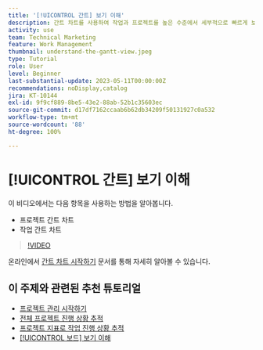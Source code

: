 ```yaml
---
title: '[!UICONTROL 간트] 보기 이해'
description: 간트 차트를 사용하여 작업과 프로젝트를 높은 수준에서 세부적으로 빠르게 보는 방법을 알아봅니다.
activity: use
team: Technical Marketing
feature: Work Management
thumbnail: understand-the-gantt-view.jpeg
type: Tutorial
role: User
level: Beginner
last-substantial-update: 2023-05-11T00:00:00Z
recommendations: noDisplay,catalog
jira: KT-10144
exl-id: 9f9cf889-8be5-43e2-88ab-52b1c35603ec
source-git-commit: d17df7162ccaab6b62db34209f50131927c0a532
workflow-type: tm+mt
source-wordcount: '88'
ht-degree: 100%

---
```


# [!UICONTROL 간트] 보기 이해

이 비디오에서는 다음 항목을 사용하는 방법을 알아봅니다.

* 프로젝트 간트 차트
* 작업 간트 차트

>[!VIDEO](https://video.tv.adobe.com/v/3419304/?quality=12&learn=on&enablevpops)

온라인에서 [간트 차트 시작하기](https://experienceleague.adobe.com/docs/workfront/using/manage-work/the-gantt-chart/gantt-chart-overview/get-started-with-gantt.html?lang=ko-KR) 문서를 통해 자세히 알아볼 수 있습니다.

## 이 주제와 관련된 추천 튜토리얼

* [프로젝트 관리 시작하기](/help/manage-work/projects/getting-started-manage-a-project.md)
* [전체 프로젝트 진행 상황 추적](/help/manage-work/projects/track-overall-project-progress.md)
* [프로젝트 지표로 작업 진행 상황 추적](/help/manage-work/projects/track-work-progress-with-project-metrics.md)
* [[!UICONTROL 보드] 보기 이해](/help/manage-work/projects/understand-the-board-view.md)
